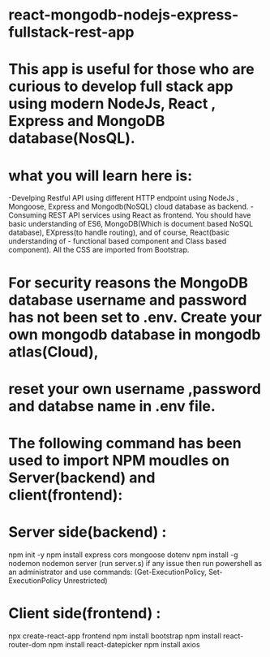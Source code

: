 # react-mongodb-nodejs-express-fullstack-rest-app

# This app is useful for those who are curious to develop full stack app using modern NodeJs, React , Express and MongoDB database(NosQL).
# what you will learn here is:

-Develping Restful API using different HTTP endpoint using NodeJs , Mongoose, Express and Mongodb(NoSQL) cloud database as backend.
-Consuming REST API services  using React as frontend.
You should have basic understanding of ES6, MongoDB(Which is document based NoSQL database), EXpress(to handle routing), and of course,  React(basic understanding of -
functional based component and Class based component).
All the CSS are imported from Bootstrap.
# For security reasons the MongoDB database username and password has not been set to .env. Create your own mongodb database in mongodb atlas(Cloud), 
# reset your own username ,password and databse name in .env file.


# The following command has been used to import NPM moudles on Server(backend)  and client(frontend):

# Server side(backend) :

npm init -y
npm install express cors mongoose dotenv
npm install -g nodemon
nodemon server               (run server.s) if any issue then run powershell as an administrator and use commands: (Get-ExecutionPolicy,  Set-ExecutionPolicy Unrestricted) 

# Client side(frontend) :
npx create-react-app frontend
npm install bootstrap
npm install react-router-dom
npm install react-datepicker
npm install axios


